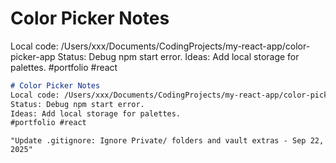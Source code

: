 # Color Picker Notes
Local code: /Users/xxx/Documents/CodingProjects/my-react-app/color-picker-app
Status: Debug npm start error.
Ideas: Add local storage for palettes.
#portfolio #react

```markdown
# Color Picker Notes
Local code: /Users/xxx/Documents/CodingProjects/my-react-app/color-picker-app
Status: Debug npm start error.
Ideas: Add local storage for palettes.
#portfolio #react
```


```text
"Update .gitignore: Ignore Private/ folders and vault extras - Sep 22, 2025"
```